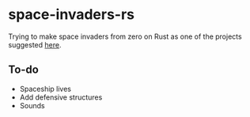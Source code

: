 # space-invaders-rs

Trying to make space invaders from zero on Rust as one of the projects suggested [here](https://austinhenley.com/blog/challengingprojects.html).

## To-do

- Spaceship lives
- Add defensive structures
- Sounds

